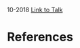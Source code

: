 

10-2018
[Link to Talk](https://www.churchofjesuschrist.org/study/general-conference/2018/10/sunday-morning-session?lang=eng)



# References
